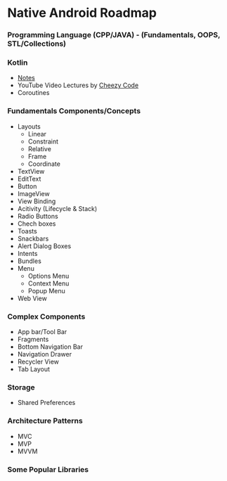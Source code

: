 # Native Android Roadmap
### Programming Language (CPP/JAVA) - (Fundamentals, OOPS, STL/Collections)
### Kotlin
- [Notes](https://github.com/xpandeyed/KotlinNotes)
- YouTube Video Lectures by [Cheezy Code](https://www.youtube.com/playlist?list=PLRKyZvuMYSIMW3-rSOGCkPlO1z_IYJy3G)
- Coroutines
### Fundamentals Components/Concepts
- Layouts
  * Linear
  * Constraint
  * Relative
  * Frame
  * Coordinate
- TextView
- EditText
- Button
- ImageView
- View Binding
- Acitivity (Lifecycle & Stack)
- Radio Buttons
- Chech boxes
- Toasts
- Snackbars
- Alert Dialog Boxes
- Intents
- Bundles
- Menu
  * Options Menu
  * Context Menu
  * Popup Menu
- Web View
### Complex Components
- App bar/Tool Bar
- Fragments
- Bottom Navigation Bar
- Navigation Drawer
- Recycler View
- Tab Layout
### Storage
- Shared Preferences
### Architecture Patterns
- MVC
- MVP
- MVVM
### Some Popular Libraries
